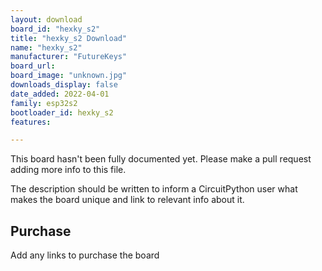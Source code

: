 ```yaml
---
layout: download
board_id: "hexky_s2"
title: "hexky_s2 Download"
name: "hexky_s2"
manufacturer: "FutureKeys"
board_url:
board_image: "unknown.jpg"
downloads_display: false
date_added: 2022-04-01
family: esp32s2
bootloader_id: hexky_s2
features:

---
```


This board hasn't been fully documented yet. Please make a pull request adding more info to this file.

The description should be written to inform a CircuitPython user what makes the board unique and link to relevant info about it.

## Purchase
Add any links to purchase the board
